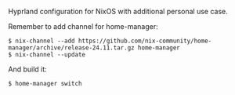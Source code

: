 Hyprland configuration for NixOS with additional personal use case.

Remember to add channel for home-manager:
```
$ nix-channel --add https://github.com/nix-community/home-manager/archive/release-24.11.tar.gz home-manager
$ nix-channel --update
```
And build it:
```
$ home-manager switch
```
